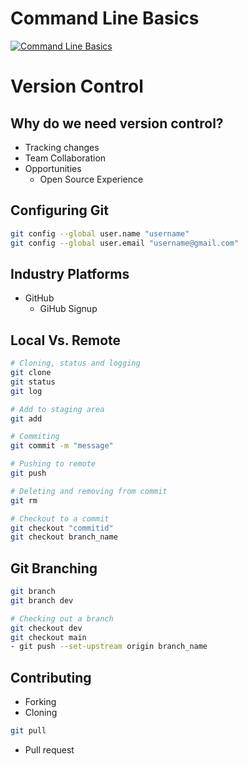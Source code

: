 # Command Line Basics

[![Command Line Basics](https://img.youtube.com/vi/B5ISXHnYVCg/0.jpg)](https://www.youtube.com/watch?v=B5ISXHnYVCg)


# Version Control
## Why do we need version control?
- Tracking changes
- Team Collaboration
- Opportunities
    - Open Source Experience

## Configuring Git
```bash
git config --global user.name "username"
git config --global user.email "username@gmail.com"
```

## Industry Platforms
- GitHub
    - GiHub Signup

## Local Vs. Remote
```bash
# Cloning, status and logging
git clone
git status
git log

# Add to staging area
git add

# Commiting
git commit -m "message"

# Pushing to remote
git push

# Deleting and removing from commit
git rm

# Checkout to a commit
git checkout "commitid"
git checkout branch_name
```

## Git Branching
```bash
git branch
git branch dev

# Checking out a branch
git checkout dev
git checkout main
- git push --set-upstream origin branch_name
```

## Contributing
- Forking
- Cloning
```bash
git pull
```
- Pull request


